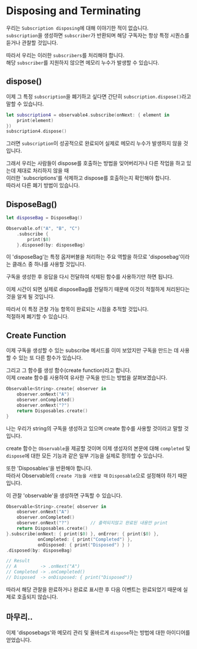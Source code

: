 # Disposing and Terminating

우리는 `Subscription disposing`에 대해 이야기한 적이 없습니다.   
`subscription`을 생성하면 `subscriber`가 반환되며 해당 구독자는 항상 특정 시퀀스를 듣거나 관찰할 것입니다.   

따라서 우리는 이러한 `subscribers`를 처리해야 합니다.   
해당 `subscriber`를 지원하지 않으면 메모리 누수가 발생할 수 있습니다.

## dispose()
이제 그 특정 `subscription`을 폐기하고 싶다면 간단히 `subscription.dispose()`라고 말할 수 있습니다.
```Swift
let subscription4 = observable4.subscribe(onNext: { element in 
    print(element)
})
subscription4.dispose()
```

그러면 `subscription`이 성공적으로 완료되어 실제로 메모리 누수가 발생하지 않을 것입니다.

그래서 우리는 사람들이 dispose를 호출하는 방법을 잊어버리거나 다른 작업을 하고 있는데 제대로 처리하지 않을 때   
이러한 `subscriptions'를 삭제하고 dispose를 호출하는지 확인해야 합니다.   
따라서 다른 폐기 방법이 있습니다.   

## DisposeBag()
```Swift
let disposeBag = DisposeBag()

Observable.of("A", "B", "C")
    .subscribe {
        print($0)
    }.disposed(by: disposeBag)
```
이 'disposeBag'는 특정 옵저버블을 처리하는 주요 역할을 하므로 'disposebag'이라는 클래스 중 하나를 사용할 것입니다.   

구독을 생성한 후 응답을 다시 전달하여 삭제된 함수를 사용하기만 하면 됩니다.   

이제 시간이 되면 실제로 disposeBag를 전달하기 때문에 이것이 적절하게 처리된다는 것을 알게 될 것입니다.   

따라서 이 특정 관찰 가능 항목이 완료되는 시점을 추적할 것입니다.   
적절하게 폐기할 수 있습니다.   

## Create Function
이제 구독을 생성할 수 있는 subscribe 메서드를 이미 보았지만 구독을 만드는 데 사용할 수 있는 또 다른 함수가 있습니다.   

그리고 그 함수를 생성 함수(create function)라고 합니다.   
이제 create 함수를 사용하여 유사한 구독을 만드는 방법을 살펴보겠습니다.   
```Swift
Observable<String>.create{ observer in
    observer.onNext("A")
    observer.onCompleted()
    observer.onNext("?")
    return Disposables.create()
}
```
나는 우리가 string의 구독을 생성하고 있으며 create 함수를 사용할 것이라고 말할 것입니다.   

create 함수는 `Observable`을 제공할 것이며 이제 생성자의 본문에 대해 `completed` 및 `dispose`에 대한 모든 기능과 같은 일부 기능을 실제로 정의할 수 있습니다.   

또한 'Disposables'을 반환해야 합니다.   
따라서 Observable의 `create 기능을 사용할 때` `Disposable`으로 설정해야 하기 때문입니다.   

이 관찰 'observable'을 생성하면 구독할 수 있습니다.
```Swift
Observable<String>.create{ observer in
    observer.onNext("A")
    observer.onCompleted()
    observer.onNext("?")        // 출력되지않고 완료된 내용만 print
    return Disposables.create()
}.subscribe(onNext: { print($0) }, onError: { print($0) },
            onCompleted: { print("Completed") },
            onDisposed: { print("Disposed") } )
.disposed(by: disposeBag)

// Result
// A         -> .onNext("A")
// Completed -> .onCompleted()
// Disposed  -> onDisposed: { print("Disposed")}
```
따라서 해당 관찰을 완료하거나 완료로 표시한 후 다음 이벤트는 완료되었기 때문에 실제로 호출되지 않습니다.

## 마무리..
이제 'disposebags'와 메모리 관리 및 올바르게 `dispose`하는 방법에 대한 아이디어를 얻었습니다.   